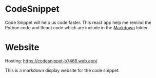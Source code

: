 # CodeSnippet

Code Snippet will help us code faster. This react app help me remind the Python code and React code which are include in the [Markdown](https://github.com/lit26/CodeSnippet/tree/main/src/markdown) folder.


# Website
Hosting: https://codesnippet-b7469.web.app/

This is a markdown display website for the code snippet.

